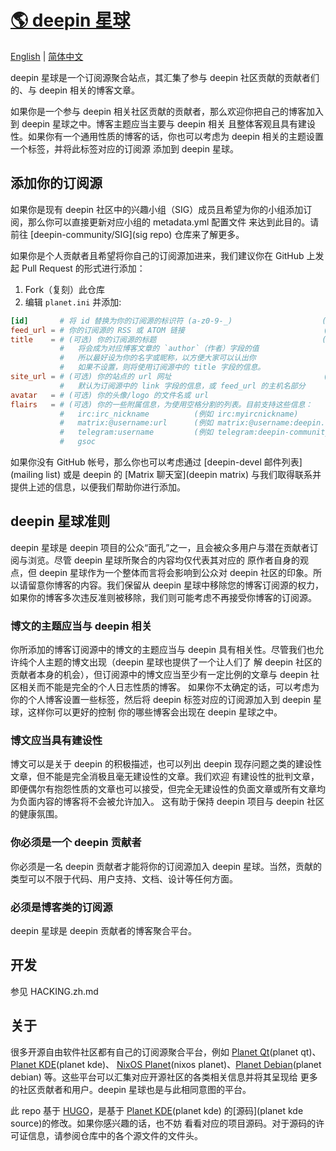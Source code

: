 # [🌎 deepin 星球](#)

[English](./README.md) | [简体中文](./README.zh_CN.md)

deepin 星球是一个订阅源聚合站点，其汇集了参与 deepin 社区贡献的贡献者们的、与 deepin 相关的博客文章。

如果你是一个参与 deepin 相关社区贡献的贡献者，那么欢迎你把自己的博客加入到 deepin 星球之中。博客主题应当主要与 deepin 相关
且整体客观且具有建设性。如果你有一个通用性质的博客的话，你也可以考虑为 deepin 相关的主题设置一个标签，并将此标签对应的订阅源
添加到 deepin 星球。

## 添加你的订阅源

如果你是现有 deepin 社区中的兴趣小组（SIG）成员且希望为你的小组添加订阅，那么你可以直接更新对应小组的 metadata.yml 配置文件
来达到此目的。请前往 [deepin-community/SIG](sig repo) 仓库来了解更多。

[sig repo]: https://github.com/deepin-community/SIG

如果你是个人贡献者且希望将你自己的订阅源加进来，我们建议你在 GitHub 上发起 Pull Request 的形式进行添加：

1. Fork（复刻）此仓库
2. 编辑 `planet.ini` 并添加:

```toml
[id]       # 将 id 替换为你的订阅源的标识符 (a-z0-9-_)                    (例如 dde-port)
feed_url = # 你的订阅源的 RSS 或 ATOM 链接                               (例如 https://deepin-community.github.io/sig-dde-porting/atom.xml)
title    = # (可选) 你的订阅源的标题                                     (例如 DDE Porting SIG)
           #   将会成为对应博客文章的 `author`（作者）字段的值
           #   所以最好设为你的名字或昵称，以方便大家可以认出你
           #   如果不设置，则将使用订阅源中的 title 字段的信息。
site_url = # (可选) 你的站点的 url 网址                                  (例如 https://deepin-community.github.io/sig-dde-porting)
           #   默认为订阅源中的 link 字段的信息，或 feed_url 的主机名部分
avatar   = # (可选) 你的头像/logo 的文件名或 url                          (例如 dde-porting.svg)
flairs   = # (可选) 你的一些附属信息，为使用空格分割的列表。目前支持这些信息：
           #   irc:irc_nickname          (例如 irc:myircnickname)
           #   matrix:@username:url      (例如 matrix:@username:deepin.org)
           #   telegram:username         (例如 telegram:deepin-community)
           #   gsoc
```

如果你没有 GitHub 帐号，那么你也可以考虑通过 [deepin-devel 邮件列表](mailing list) 或是 deepin 的 [Matrix 聊天室](deepin matrix)
与我们取得联系并提供上述的信息，以便我们帮助你进行添加。

[mailing list]: https://www.freelists.org/list/deepin-devel
[deepin matrix]: https://matrix.to/#/#deepin-community:deepin.org

## deepin 星球准则

deepin 星球是 deepin 项目的公众“面孔”之一，且会被众多用户与潜在贡献者订阅与浏览。尽管 deepin 星球所聚合的内容均仅代表其对应的
原作者自身的观点，但 deepin 星球作为一个整体而言将会影响到公众对 deepin 社区的印象。所以请留意你博客的内容。我们保留从 deepin
星球中移除您的博客订阅源的权力，如果你的博客多次违反准则被移除，我们则可能考虑不再接受你博客的订阅源。

### 博文的主题应当与 deepin 相关

你所添加的博客订阅源中的博文的主题应当与 deepin 具有相关性。尽管我们也允许纯个人主题的博文出现（deepin 星球也提供了一个让人们了
解 deepin 社区的贡献者本身的机会），但订阅源中的博文应当至少有一定比例的文章与 deepin 社区相关而不能是完全的个人日志性质的博客。
如果你不太确定的话，可以考虑为你的个人博客设置一些标签，然后将 deepin 标签对应的订阅源加入到 deepin 星球，这样你可以更好的控制
你的哪些博客会出现在 deepin 星球之中。

### 博文应当具有建设性

博文可以是关于 deepin 的积极描述，也可以列出 deepin 现存问题之类的建设性文章，但不能是完全消极且毫无建设性的文章。我们欢迎
有建设性的批判文章，即便偶尔有抱怨性质的文章也可以接受，但完全无建设性的负面文章或所有文章均为负面内容的博客将不会被允许加入。
这有助于保持 deepin 项目与 deepin 社区的健康氛围。

### 你必须是一个 deepin 贡献者

你必须是一名 deepin 贡献者才能将你的订阅源加入 deepin 星球。当然，贡献的类型可以不限于代码、用户支持、文档、设计等任何方面。

### 必须是博客类的订阅源

deepin 星球是 deepin 贡献者的博客聚合平台。

## 开发

参见 HACKING.zh.md

## 关于

很多开源自由软件社区都有自己的订阅源聚合平台，例如 [Planet Qt](planet qt)、[Planet KDE](planet kde)、
[NixOS Planet](nixos planet)、[Planet Debian](planet debian) 等。这些平台可以汇集对应开源社区的各类相关信息并将其呈现给
更多的社区贡献者和用户。deepin 星球也是与此相同意图的平台。

[planet qt]: https://planet.qt.io/
[planet kde]: https://planet.kde.org/
[nixos planet]: https://planet.nixos.org/
[planet debian]: https://planet.debian.org/

此 repo 基于 [HUGO](hugo)，是基于 [Planet KDE](planet kde) 的[源码](planet kde source)的修改。如果你感兴趣的话，也不妨
看看对应的项目源码。对于源码的许可证信息，请参阅仓库中的各个源文件的文件头。

[hugo]: https://gohugo.io/
[planet kde source]: https://invent.kde.org/websites/planet-kde-org/